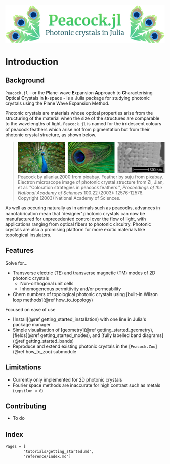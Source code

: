 ![](assets/banner.png)

# Introduction

## Background

`Peacock.jl` - or the **P**lane-wave **E**xpansion **A**pproach to **C**haracterising **O**ptical **C**rystals in **k**-space - is a Julia package for studying photonic crystals using the Plane Wave Expansion Method.

Photonic crystals are materials whose optical properties arise from the structuring of the material when the size of the structures are comparable to the wavelengths of light. `Peacock.jl` is named for the irridescent colours of peacock feathers which arise not from pigmentation but from their photonic crystal structure, as shown below.

> ![Different zooms of a Peacock](assets/peacock_feathers_zoom.png)
> Peacock by allanlau2000 from pixabay. Feather by suju from pixabay. Electron microscope image of photonic crystal structure from Zi, Jian, et al. "Coloration strategies in peacock feathers.",  *Proceedings of the National Academy of Sciences* 100.22 (2003): 12576-12578. Copyright (2003) National Academy of Sciences.

As well as occuring naturally as in animals such as peacocks, advances in nanofabrication mean that 'designer' photonic crystals can now be manufactured for unprecedented control over the flow of light, with applications ranging from optical fibers to photonic circuitry. Photonic crystals are also a promising platform for more exotic materials like topological insulators.


## Features

Solve for...
* Transverse electric (TE) and transverse magnetic (TM) modes of 2D photonic crystals
  * Non-orthogonal unit cells
  * Inhomogeneous permittivity and/or permeability
* Chern numbers of topological photonic crystals using [built-in Wilson loop methods](@ref how_to_topology)


Focused on ease of use
* [Install](@ref getting_started_installation) with one line in Julia's package manager
* Simple visualisation of [geometry](@ref getting_started_geometry), [fields](@ref getting_started_modes), and [fully labelled band diagrams](@ref getting_started_bands)
* Reproduce and extend existing photonic crystals in the [`Peacock.Zoo`](@ref how_to_zoo) submodule


## Limitations

* Currently only implemented for 2D photonic crystals
* Fourier space methods are inaccurate for high contrast such as metals (``\epsilon < 0``)


## Contributing

* To do


## Index
```@contents
Pages = [
        "tutorials/getting_started.md",
        "reference/index.md"]
```
